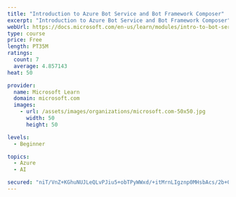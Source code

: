 ```yaml
---
title: "Introduction to Azure Bot Service and Bot Framework Composer"
excerpt: "Introduction to Azure Bot Service and Bot Framework Composer"
webUrl: https://docs.microsoft.com/en-us/learn/modules/intro-to-bot-service-bot-framework-composer/
type: course
price: Free
length: PT35M
ratings:
  count: 7
  average: 4.857143
heat: 50

provider:
  name: Microsoft Learn
  domain: microsoft.com
  images:
    - url: /assets/images/organizations/microsoft.com-50x50.jpg
      width: 50
      height: 50

levels:
  - Beginner

topics:
  - Azure
  - AI

secured: "niT/VnZ+KGhuNUJLeQLvPJiu5+obTPyWWxd/+itMrnLIgznp0MHsbAcs/2b+QgVjWjpxMcXR+zemmjzpW4H4GraMJcxa4VbaGCB2aHWgI7oUcZkTQR+ZLKX7UpbKdINZG3bs04/SrTDHG20/UAwU5pOXbw3rcgMsHt4QICn0pU6mdzqRfcEk47lyRzoH/9oWfT49XoRvP+AeOFpWsDuPTvS/wy4A1L2kIkxtNE/C19XdSTzTD5+/2eUhE2U9Z4rn668MlyZqnTQAuFD+3NR1s41dMtmKStUAJ0rS+1LTrRp2SXDLnESs6RQYk9ur1oIpzqxjQgcCZTrU4+BNwbQLAELh+fvbYUCchVDZT1y1Z49KQkebfzZXF6W3jBei0bUiefjc+Phy5CS/rUSXXzuhHT1DU9QADcYfut0lkXuXSeY=;/0Uf6+tlZ1idpHyGt7WURw=="
---
```


